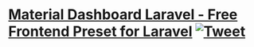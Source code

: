 # [Material Dashboard Laravel - Free Frontend Preset for Laravel](https://material-dashboard-laravel.creative-tim.com/?ref=adnp-readme) [![Tweet](https://img.shields.io/twitter/url/http/shields.io.svg?style=social&logo=twitter)](https://twitter.com/home?status=Material%20Dashboard%20Laravel%20is%20a%20Free%20Frontend%20Preset%20for%20Laravel%20%E2%9D%A4%EF%B8%8F%0Ahttps%3A//material-dashboard-laravel.creative-tim.com/%20%23%material%20%23design%20%23dashboard%20%23laravel%20%23free%20via%20%40CreativeTim)

